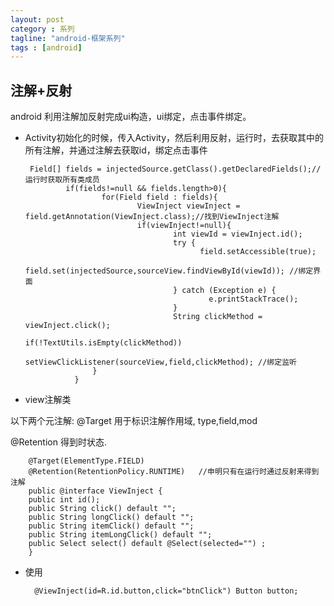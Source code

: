```yaml
---
layout: post
category : 系列
tagline: "android-框架系列"
tags : [android]
---
```


## 注解+反射 ##
  android 利用注解加反射完成ui构造，ui绑定，点击事件绑定。

*  Activity初始化的时候，传入Activity，然后利用反射，运行时，去获取其中的所有注解，并通过注解去获取id，绑定点击事件

        Field[] fields = injectedSource.getClass().getDeclaredFields();//运行时获取所有类成员
                if(fields!=null && fields.length>0){
                        for(Field field : fields){
                                ViewInject viewInject = field.getAnnotation(ViewInject.class);//找到ViewInject注解
                                if(viewInject!=null){
                                        int viewId = viewInject.id();
                                        try {
                                              field.setAccessible(true);
                                              field.set(injectedSource,sourceView.findViewById(viewId)); //绑定界面
                                        } catch (Exception e) {
                                                e.printStackTrace();
                                        }
                                        String clickMethod = viewInject.click();
                                        if(!TextUtils.isEmpty(clickMethod))
                                        setViewClickListener(sourceView,field,clickMethod); //绑定监听
                      }
                  }


* view注解类

以下两个元注解:
@Target 用于标识注解作用域, type,field,mod

@Retention 得到时状态.

        @Target(ElementType.FIELD)
        @Retention(RetentionPolicy.RUNTIME)   //申明只有在运行时通过反射来得到注解
        public @interface ViewInject {
        public int id();
        public String click() default "";
        public String longClick() default "";
        public String itemClick() default "";
        public String itemLongClick() default "";
        public Select select() default @Select(selected="") ;
        }


* 使用

        @ViewInject(id=R.id.button,click="btnClick") Button button;
